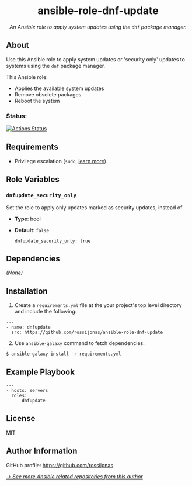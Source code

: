 <h1 align="center">ansible-role-dnf-update</h1>

*<p align="center">An Ansible role to apply system updates using the `dnf` package manager.</p>*

## About

Use this Ansible role to apply system updates or 'security only' updates to systems using the `dnf` package manager.

This Ansible role:

* Applies the available system updates
* Remove obsolete packages
* Reboot the system

### Status:

[![Actions Status](https://github.com/rossijonas/ansible-role-dnf-update/workflows/CI/badge.svg)](https://github.com/rossijonas/ansible-role-dnf-update/actions)

## Requirements

* Privilege escalation (`sudo`, [learn more](https://docs.ansible.com/ansible/latest/playbook_guide/playbooks_privilege_escalation.html#)).

## Role Variables

### `dnfupdate_security_only`

Set the role to apply only updates marked as security updates, instead of 

* **Type**: bool
* **Default**: `false`

  ```
  dnfupdate_security_only: true
  ```

## Dependencies

*(None)*

## Installation

1. Create a `requirements.yml` file at the your project's top level directory and include the following:

  ```
  ---
  - name: dnfupdate
    src: https://github.com/rossijonas/ansible-role-dnf-update
  ```

2. Use `ansible-galaxy` command to fetch dependencies:

  ```
  $ ansible-galaxy install -r requirements.yml
  ```

## Example Playbook

```
---
- hosts: servers
  roles:
    - dnfupdate
```

## License

MIT

## Author Information

GitHub profile: https://github.com/rossijonas

*[-> See more Ansible related repositories from this author](https://github.com/rossijonas?tab=repositories&q=ansible&type=&language=&sort=)*
